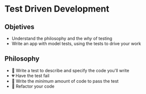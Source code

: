 # Test Driven Development

## Objetives

* Understand the philosophy and the *why* of testing
* Write an app with model tests, using the tests to drive your work

## Philosophy

* :pencil: Write a test to describe and specify the code you'll write
* :broken_heart: Have the test fail
* :green_heart: Write the *minimum* amount of code to pass the test
* :repeat: Refactor your code
